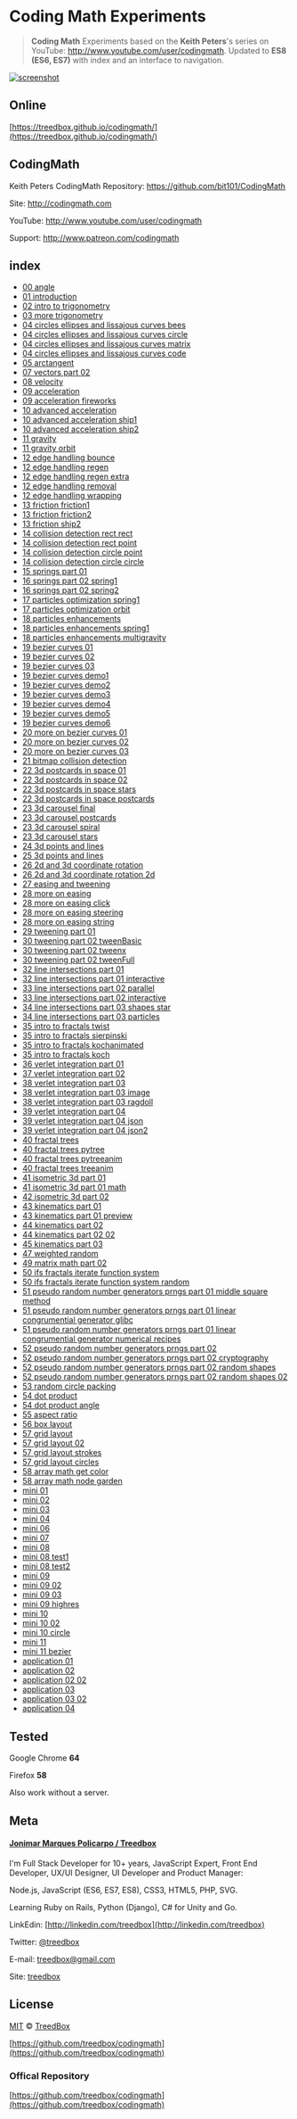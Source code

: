 # Coding Math Experiments
> **Coding Math** Experiments based on the **Keith Peters**'s series on YouTube: http://www.youtube.com/user/codingmath. Updated to **ES8 (ES6, ES7)** with index and an interface to navigation.

<a href="https://treedbox.github.io/codingmath/">![screenshot](assets/screenshot.png)</a>

## Online
[https://treedbox.github.io/codingmath/](https://treedbox.github.io/codingmath/)

## CodingMath
Keith Peters CodingMath Repository: https://github.com/bit101/CodingMath

Site: http://codingmath.com

YouTube: http://www.youtube.com/user/codingmath

Support: http://www.patreon.com/codingmath

## index
- [00 angle](https://treedbox.github.io/codingmath/#0)
- [01 introduction](https://treedbox.github.io/codingmath/#1)
- [02 intro to trigonometry](https://treedbox.github.io/codingmath/#2)
- [03 more trigonometry](https://treedbox.github.io/codingmath/#3)
- [04 circles ellipses and lissajous curves bees](https://treedbox.github.io/codingmath/#4)
- [04 circles ellipses and lissajous curves circle](https://treedbox.github.io/codingmath/#5)
- [04 circles ellipses and lissajous curves matrix](https://treedbox.github.io/codingmath/#6)
- [04 circles ellipses and lissajous curves code](https://treedbox.github.io/codingmath/#7)
- [05 arctangent](https://treedbox.github.io/codingmath/#8)
- [07 vectors part 02](https://treedbox.github.io/codingmath/#9)
- [08 velocity](https://treedbox.github.io/codingmath/#10)
- [09 acceleration](https://treedbox.github.io/codingmath/#11)
- [09 acceleration fireworks](https://treedbox.github.io/codingmath/#12)
- [10 advanced acceleration](https://treedbox.github.io/codingmath/#13)
- [10 advanced acceleration ship1](https://treedbox.github.io/codingmath/#14)
- [10 advanced acceleration ship2](https://treedbox.github.io/codingmath/#15)
- [11 gravity](https://treedbox.github.io/codingmath/#16)
- [11 gravity orbit](https://treedbox.github.io/codingmath/#17)
- [12 edge handling bounce](https://treedbox.github.io/codingmath/#18)
- [12 edge handling regen](https://treedbox.github.io/codingmath/#19)
- [12 edge handling regen extra](https://treedbox.github.io/codingmath/#20)
- [12 edge handling removal](https://treedbox.github.io/codingmath/#21)
- [12 edge handling wrapping](https://treedbox.github.io/codingmath/#22)
- [13 friction friction1](https://treedbox.github.io/codingmath/#23)
- [13 friction friction2](https://treedbox.github.io/codingmath/#24)
- [13 friction ship2](https://treedbox.github.io/codingmath/#25)
- [14 collision detection rect rect](https://treedbox.github.io/codingmath/#26)
- [14 collision detection rect point](https://treedbox.github.io/codingmath/#27)
- [14 collision detection circle point](https://treedbox.github.io/codingmath/#28)
- [14 collision detection circle circle](https://treedbox.github.io/codingmath/#29)
- [15 springs part 01](https://treedbox.github.io/codingmath/#30)
- [16 springs part 02 spring1](https://treedbox.github.io/codingmath/#31)
- [16 springs part 02 spring2](https://treedbox.github.io/codingmath/#32)
- [17 particles optimization spring1](https://treedbox.github.io/codingmath/#33)
- [17 particles optimization orbit](https://treedbox.github.io/codingmath/#34)
- [18 particles enhancements](https://treedbox.github.io/codingmath/#35)
- [18 particles enhancements spring1](https://treedbox.github.io/codingmath/#36)
- [18 particles enhancements multigravity](https://treedbox.github.io/codingmath/#37)
- [19 bezier curves 01](https://treedbox.github.io/codingmath/#38)
- [19 bezier curves 02](https://treedbox.github.io/codingmath/#39)
- [19 bezier curves 03](https://treedbox.github.io/codingmath/#40)
- [19 bezier curves demo1](https://treedbox.github.io/codingmath/#41)
- [19 bezier curves demo2](https://treedbox.github.io/codingmath/#42)
- [19 bezier curves demo3](https://treedbox.github.io/codingmath/#43)
- [19 bezier curves demo4](https://treedbox.github.io/codingmath/#44)
- [19 bezier curves demo5](https://treedbox.github.io/codingmath/#45)
- [19 bezier curves demo6](https://treedbox.github.io/codingmath/#46)
- [20 more on bezier curves 01](https://treedbox.github.io/codingmath/#47)
- [20 more on bezier curves 02](https://treedbox.github.io/codingmath/#48)
- [20 more on bezier curves 03](https://treedbox.github.io/codingmath/#49)
- [21 bitmap collision detection](https://treedbox.github.io/codingmath/#50)
- [22 3d postcards in space 01](https://treedbox.github.io/codingmath/#51)
- [22 3d postcards in space 02](https://treedbox.github.io/codingmath/#52)
- [22 3d postcards in space stars](https://treedbox.github.io/codingmath/#53)
- [22 3d postcards in space postcards](https://treedbox.github.io/codingmath/#54)
- [23 3d carousel final](https://treedbox.github.io/codingmath/#55)
- [23 3d carousel postcards](https://treedbox.github.io/codingmath/#56)
- [23 3d carousel spiral](https://treedbox.github.io/codingmath/#57)
- [23 3d carousel stars](https://treedbox.github.io/codingmath/#58)
- [24 3d points and lines](https://treedbox.github.io/codingmath/#59)
- [25 3d points and lines](https://treedbox.github.io/codingmath/#60)
- [26 2d and 3d coordinate rotation](https://treedbox.github.io/codingmath/#61)
- [26 2d and 3d coordinate rotation 2d](https://treedbox.github.io/codingmath/#62)
- [27 easing and tweening](https://treedbox.github.io/codingmath/#63)
- [28 more on easing](https://treedbox.github.io/codingmath/#64)
- [28 more on easing click](https://treedbox.github.io/codingmath/#65)
- [28 more on easing steering](https://treedbox.github.io/codingmath/#66)
- [28 more on easing string](https://treedbox.github.io/codingmath/#67)
- [29 tweening part 01](https://treedbox.github.io/codingmath/#68)
- [30 tweening part 02 tweenBasic](https://treedbox.github.io/codingmath/#69)
- [30 tweening part 02 tweenx](https://treedbox.github.io/codingmath/#70)
- [30 tweening part 02 tweenFull](https://treedbox.github.io/codingmath/#71)
- [32 line intersections part 01](https://treedbox.github.io/codingmath/#72)
- [32 line intersections part 01 interactive](https://treedbox.github.io/codingmath/#73)
- [33 line intersections part 02 parallel](https://treedbox.github.io/codingmath/#74)
- [33 line intersections part 02 interactive](https://treedbox.github.io/codingmath/#75)
- [34 line intersections part 03 shapes star](https://treedbox.github.io/codingmath/#76)
- [34 line intersections part 03 particles](https://treedbox.github.io/codingmath/#77)
- [35 intro to fractals twist](https://treedbox.github.io/codingmath/#78)
- [35 intro to fractals sierpinski](https://treedbox.github.io/codingmath/#79)
- [35 intro to fractals kochanimated](https://treedbox.github.io/codingmath/#80)
- [35 intro to fractals koch](https://treedbox.github.io/codingmath/#81)
- [36 verlet integration part 01](https://treedbox.github.io/codingmath/#82)
- [37 verlet integration part 02](https://treedbox.github.io/codingmath/#83)
- [38 verlet integration part 03](https://treedbox.github.io/codingmath/#84)
- [38 verlet integration part 03 image](https://treedbox.github.io/codingmath/#85)
- [38 verlet integration part 03 ragdoll](https://treedbox.github.io/codingmath/#86)
- [39 verlet integration part 04](https://treedbox.github.io/codingmath/#87)
- [39 verlet integration part 04 json](https://treedbox.github.io/codingmath/#88)
- [39 verlet integration part 04 json2](https://treedbox.github.io/codingmath/#89)
- [40 fractal trees](https://treedbox.github.io/codingmath/#90)
- [40 fractal trees pytree](https://treedbox.github.io/codingmath/#91)
- [40 fractal trees pytreeanim](https://treedbox.github.io/codingmath/#92)
- [40 fractal trees treeanim](https://treedbox.github.io/codingmath/#93)
- [41 isometric 3d part 01](https://treedbox.github.io/codingmath/#94)
- [41 isometric 3d part 01 math](https://treedbox.github.io/codingmath/#95)
- [42 isometric 3d part 02](https://treedbox.github.io/codingmath/#96)
- [43 kinematics part 01](https://treedbox.github.io/codingmath/#97)
- [43 kinematics part 01 preview](https://treedbox.github.io/codingmath/#98)
- [44 kinematics part 02](https://treedbox.github.io/codingmath/#99)
- [44 kinematics part 02 02](https://treedbox.github.io/codingmath/#100)
- [45 kinematics part 03](https://treedbox.github.io/codingmath/#101)
- [47 weighted random](https://treedbox.github.io/codingmath/#102)
- [49 matrix math part 02](https://treedbox.github.io/codingmath/#103)
- [50 ifs fractals iterate function system](https://treedbox.github.io/codingmath/#104)
- [50 ifs fractals iterate function system random](https://treedbox.github.io/codingmath/#105)
- [51 pseudo random number generators prngs part 01 middle square method](https://treedbox.github.io/codingmath/#106)
- [51 pseudo random number generators prngs part 01 linear congrumential generator glibc](https://treedbox.github.io/codingmath/#107)
- [51 pseudo random number generators prngs part 01 linear congrumential generator numerical recipes](https://treedbox.github.io/codingmath/#108)
- [52 pseudo random number generators prngs part 02](https://treedbox.github.io/codingmath/#109)
- [52 pseudo random number generators prngs part 02 cryptography](https://treedbox.github.io/codingmath/#110)
- [52 pseudo random number generators prngs part 02 random shapes](https://treedbox.github.io/codingmath/#111)
- [52 pseudo random number generators prngs part 02 random shapes 02](https://treedbox.github.io/codingmath/#112)
- [53 random circle packing](https://treedbox.github.io/codingmath/#113)
- [54 dot product](https://treedbox.github.io/codingmath/#114)
- [54 dot product angle](https://treedbox.github.io/codingmath/#115)
- [55 aspect ratio](https://treedbox.github.io/codingmath/#116)
- [56 box layout](https://treedbox.github.io/codingmath/#117)
- [57 grid layout](https://treedbox.github.io/codingmath/#118)
- [57 grid layout 02](https://treedbox.github.io/codingmath/#119)
- [57 grid layout strokes](https://treedbox.github.io/codingmath/#120)
- [57 grid layout circles](https://treedbox.github.io/codingmath/#121)
- [58 array math get color](https://treedbox.github.io/codingmath/#122)
- [58 array math node garden](https://treedbox.github.io/codingmath/#123)
- [mini 01](https://treedbox.github.io/codingmath/#124)
- [mini 02](https://treedbox.github.io/codingmath/#125)
- [mini 03](https://treedbox.github.io/codingmath/#126)
- [mini 04](https://treedbox.github.io/codingmath/#127)
- [mini 06](https://treedbox.github.io/codingmath/#128)
- [mini 07](https://treedbox.github.io/codingmath/#129)
- [mini 08](https://treedbox.github.io/codingmath/#130)
- [mini 08 test1](https://treedbox.github.io/codingmath/#131)
- [mini 08 test2](https://treedbox.github.io/codingmath/#132)
- [mini 09](https://treedbox.github.io/codingmath/#133)
- [mini 09 02](https://treedbox.github.io/codingmath/#134)
- [mini 09 03](https://treedbox.github.io/codingmath/#135)
- [mini 09 highres](https://treedbox.github.io/codingmath/#136)
- [mini 10](https://treedbox.github.io/codingmath/#137)
- [mini 10 02](https://treedbox.github.io/codingmath/#138)
- [mini 10 circle](https://treedbox.github.io/codingmath/#139)
- [mini 11](https://treedbox.github.io/codingmath/#140)
- [mini 11 bezier](https://treedbox.github.io/codingmath/#141)
- [application 01](https://treedbox.github.io/codingmath/#142)
- [application 02](https://treedbox.github.io/codingmath/#143)
- [application 02 02](https://treedbox.github.io/codingmath/#144)
- [application 03](https://treedbox.github.io/codingmath/#145)
- [application 03 02](https://treedbox.github.io/codingmath/#146)
- [application 04](https://treedbox.github.io/codingmath/#147)

## Tested
Google Chrome **64**

Firefox **58**

Also work without a server.

## Meta
#### [Jonimar Marques Policarpo / Treedbox](http://linkedin.com/treedbox 'LinkEdin')

I'm Full Stack Developer for 10+ years, JavaScript Expert, Front End Developer, UX/UI Designer, UI Developer and Product Manager:

Node.js, JavaScript (ES6, ES7, ES8), CSS3, HTML5, PHP, SVG.

Learning Ruby on Rails, Python (Django), C# for Unity and Go.

LinkEdin: [http://linkedin.com/treedbox](http://linkedin.com/treedbox)

Twitter: [@treedbox](http://twitter.com/treedbox)

E-mail: [treedbox@gmail.com](mailto:treedbox@gmail.com)

Site: [treedbox](http://treedbox.com)

## License
[MIT](LICENSE.md) © [TreedBox](https://github.com/treedbox)

[https://github.com/treedbox/codingmath](https://github.com/treedbox/codingmath)


### Offical Repository
[https://github.com/treedbox/codingmath](https://github.com/treedbox/codingmath)
